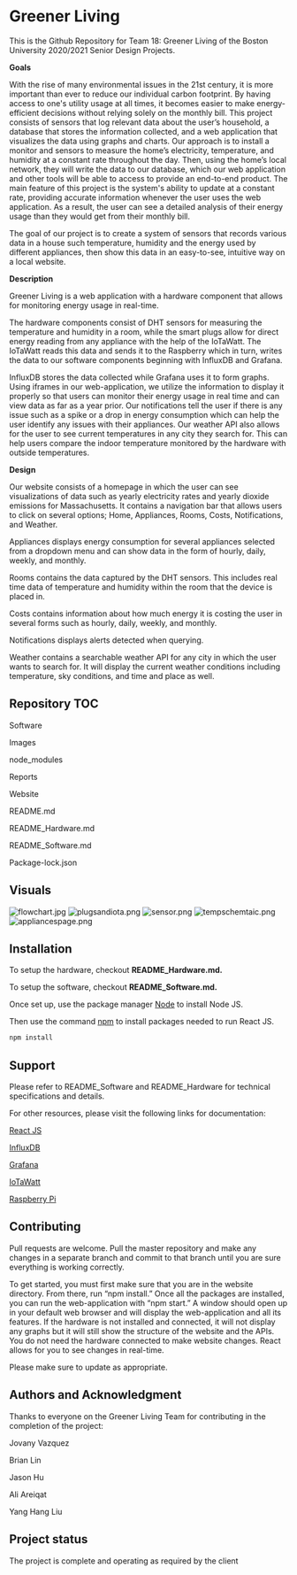 # Greener Living

This is the Github Repository for Team 18: Greener Living of the Boston University 2020/2021 Senior Design Projects.
 
**Goals**

With the rise of many environmental issues in the 21st century, it is more important than ever to reduce our individual carbon footprint. By having access to one's utility usage at all times, it becomes easier to make energy- efficient decisions without relying solely on the monthly bill. This project consists of sensors that log relevant data about the user’s household, a database that stores the information collected, and a web application that visualizes the data using graphs and charts. Our approach is to install a monitor and sensors to measure the home’s electricity, temperature, and humidity at a constant rate throughout the day. Then, using the home’s local network, they will write the data to our database, which our web application and other tools will be able to access to provide an end-to-end product. The main feature of this project is the system's ability to update at a constant rate, providing accurate information whenever the user uses the web application. As a result, the user can see a detailed analysis of their energy usage than they would get from their monthly bill.

The goal of our project is to create a system of sensors that records various data in a house such temperature, humidity and the energy used by different appliances, then show this data in an easy-to-see, intuitive way on a local website.
 
**Description**

Greener Living is a web application with a hardware component that allows for monitoring energy usage in real-time. 

The hardware components consist of DHT sensors for measuring the temperature and humidity in a room, while the smart plugs allow for direct energy reading from any appliance with the help of the IoTaWatt. The IoTaWatt reads this data and sends it to the Raspberry which in turn, writes the data to our software components beginning with InfluxDB and Grafana. 

InfluxDB stores the data collected while Grafana uses it to form graphs. Using iframes in our web-application, we utilize the information to display it properly so that users can monitor their energy usage in real time and can view data as far as a year prior. Our notifications tell the user if there is any issue such as a spike or a drop in energy consumption which can help the user identify any issues with their appliances. Our weather API also allows for the user to see current temperatures in any city they search for. This can help users compare the indoor temperature monitored by the hardware with outside temperatures.

**Design**

Our website consists of a homepage in which the user can see visualizations of data such as yearly electricity rates and yearly dioxide emissions for Massachusetts. It contains a navigation bar that allows users to click on several options; Home, Appliances, Rooms, Costs, Notifications, and Weather.

Appliances displays energy consumption for several appliances selected from a dropdown menu and can show data in the form of hourly, daily, weekly, and monthly.

Rooms contains the data captured by the DHT sensors. This includes real time data of temperature and humidity within the room that the device is placed in.

Costs contains information about how much energy it is costing the user in several forms such as hourly, daily, weekly, and monthly.

Notifications displays alerts detected when querying.

Weather contains a searchable weather API for any city in which the user wants to search for. It will display the current weather conditions including temperature, sky conditions, and time and place as well.
 
## Repository TOC
Software

Images

node_modules

Reports

Website

README.md

README_Hardware.md

README_Software.md

Package-lock.json
 
## Visuals
![flowchart.jpg](https://github.com/BostonUniversitySeniorDesign/21-18-GreenerLiving/tree/master/images/flowchart.jp)
![plugsandiota.png](https://github.com/BostonUniversitySeniorDesign/21-18-GreenerLiving/tree/master/images/plugsandiota.png)
![sensor.png](https://github.com/BostonUniversitySeniorDesign/21-18-GreenerLiving/tree/master/images/sensor.png)
![tempschemtaic.png](https://github.com/BostonUniversitySeniorDesign/21-18-GreenerLiving/tree/master/images/tempschemtaic.png)
![appliancespage.png](https://github.com/BostonUniversitySeniorDesign/21-18-GreenerLiving/tree/master/images/appliancespage.png)


## Installation

To setup the hardware, checkout **README_Hardware.md.**

To setup the software, checkout **README_Software.md.**
 
Once set up, use the package manager [Node](https://nodejs.org/en/download/) to install Node JS.
 
Then use the command [npm](https://docs.npmjs.com/about-npm) to install packages needed to run React JS.
 
```bash
npm install
```
 
## Support

Please refer to README_Software and README_Hardware for technical specifications and details.

For other resources, please visit the following links for documentation:
 
[React JS](https://reactjs.org/)

[InfluxDB](https://docs.influxdata.com/influxdb/v1.8/introduction/get-started/)

[Grafana](https://grafana.com/docs/)

[IoTaWatt](https://docs.iotawatt.com/en/02_05_12/)

[Raspberry Pi](https://pimylifeup.com/raspberry-pi-humidity-sensor-dht22/#:~:text=The%20DHT22%20is%20a%20versatile,away%20from%20the%20Raspberry%20Pi.)
 
## Contributing
Pull requests are welcome. Pull the master repository and make any changes in a separate branch and commit to that branch until you are sure everything is working correctly. 
 
To get started, you must first make sure that you are in the website directory. From there, run “npm install.” Once all the packages are installed, you can run the web-application with “npm start.” A window should open up in your default web browser and will display the web-application and all its features. If the hardware is not installed and connected, it will not display any graphs but it will still show the structure of the website and the APIs. You do not need the hardware connected to make website changes. React allows for you to see changes in real-time.
 
Please make sure to update as appropriate.
 
 
## Authors and Acknowledgment

Thanks to everyone on the Greener Living Team for contributing in the completion of the project:

Jovany Vazquez

Brian Lin

Jason Hu

Ali Areiqat

Yang Hang Liu
 
## Project status

The project is complete and operating as required by the client
